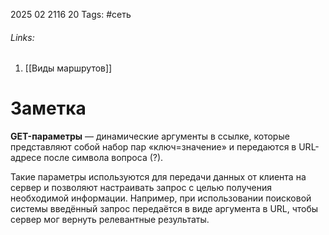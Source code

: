 2025 02 2116 20
Tags: #сеть
###### Links: 
1) [[Виды маршрутов]]
# Заметка
**GET-параметры** — динамические аргументы в ссылке, которые представляют собой набор пар «ключ=значение» и передаются в URL-адресе после символа вопроса (?).

Такие параметры используются для передачи данных от клиента на сервер и позволяют настраивать запрос с целью получения необходимой информации. Например, при использовании поисковой системы введённый запрос передаётся в виде аргумента в URL, чтобы сервер мог вернуть релевантные результаты.
